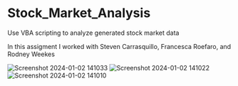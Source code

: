 # Stock_Market_Analysis
Use VBA scripting to analyze generated stock market data

In this assigment I worked with Steven Carrasquillo, Francesca Roefaro, and Rodney Weekes


![Screenshot 2024-01-02 141033](https://github.com/carojasp12/Stock_Market_Analysis/assets/152667250/18c06a4a-5f1e-4934-a72f-5112eac71792)
![Screenshot 2024-01-02 141022](https://github.com/carojasp12/Stock_Market_Analysis/assets/152667250/f453077e-7dd8-482d-9eaf-5f60587d943b)
![Screenshot 2024-01-02 141010](https://github.com/carojasp12/Stock_Market_Analysis/assets/152667250/d2e2895b-09ef-45b6-b9c4-42fd2e1bec0e)
